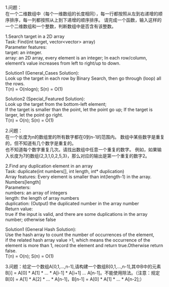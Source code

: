 1.问题：  
在一个二维数组中（每个一维数组的长度相同），每一行都按照从左到右递增的顺序排序，每一列都按照从上到下递增的顺序排序。
请完成一个函数，输入这样的一个二维数组和一个整数，判断数组中是否含有该整数。  

1.Search target in a 2D array  
Task: Find(int target, vector<vector<int>> array)  
Parameter features:  
target:  an integer.    
array:  an 2D array, every element is an integer; In each row/column, element’s value increases from left to right/up to down.  

Solution1 (General_Cases Solution):  
Look up the target in each row by Binary Search, then go through (loop) all the rows.  
T(n) = O(nlogn); S(n) = O(1)  

Solution2 (Special_Featured Solution):  
Look up the target from the bottom-left element;  
If the target is smaller than the point, let the point go up; If the target is larger, let the point go right.  
T(n) = O(n); S(n) = O(1)  

2.问题：  
在一个长度为n的数组里的所有数字都在0到n-1的范围内。 数组中某些数字是重复的，但不知道有几个数字是重复的。  
也不知道每个数字重复几次。请找出数组中任意一个重复的数字。 例如，如果输入长度为7的数组{2,3,1,0,2,5,3}，那么对应的输出是第一个重复的数字2。  
  
2.Find any duplication element in an array  
Task: duplicate(int numbers[], int length, int* duplication)  
Array features: Every element is smaller than int(length-1) in the array. Numbers[length]  
Parameters:  
numbers:    an array of integers   
length:      the length of array numbers  
duplication:  (Output) the duplicated number in the array number  
Return value:  
true if the input is valid, and there are some duplications in the array number; otherwise false  
  
Solution1 (General Hash Solution):  
Use the hash array to count the number of occurrences of the element,   
if the related hash array value >1, which means the occurrence of the element is more than 1, record the element and return true.Otherwise return false.  
T(n) = O(n); S(n) = O(1)  

3.问题：给定一个数组A[0,1,...,n-1],请构建一个数组B[0,1,...,n-1],其中B中的元素B[i] = A[0] * A[1] * ... * A[i-1] * A[i+1] *...* A[n-1]。不能使用除法。（注意：规定B[0] = A[1] * A[2] * ... * A[n-1]，B[n-1] = A[0] * A[1] * ... * A[n-2];）

